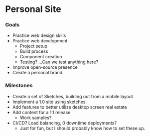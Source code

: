 # Personal Site

### Goals
 * Practice web design skills
 * Practice web development
    * Project setup
    * Build process
    * Component creation
    * Testing? ...Can we test anything here?
 * Improve open-source presence
 * Create a personal brand

### Milestones
 * Create a set of Sketches, building out from a mobile layout
 * Implement a 1.0 site using sketches
 * Add features to better utilize desktop screen real estate
 * Add content for a 1.1 release
    * Work samples?
 * CI/CD? Load balancing, 0 downtime deployments?
    * Just for fun, but I should probably know how to set these up.
